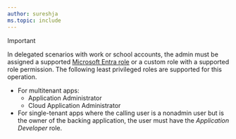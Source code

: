 ```yaml
---
author: sureshja
ms.topic: include
---
```


> [!IMPORTANT]
> In delegated scenarios with work or school accounts, the admin must be assigned a supported [Microsoft Entra role](/entra/identity/role-based-access-control/permissions-reference?toc=%2Fgraph%2Ftoc.json) or a custom role with a supported role permission. The following least privileged roles are supported for this operation.
> 
> - For multitenant apps:
>   - Application Administrator
>   - Cloud Application Administrator
> - For single-tenant apps where the calling user is a nonadmin user but is the owner of the backing application, the user must have the *Application Developer* role.